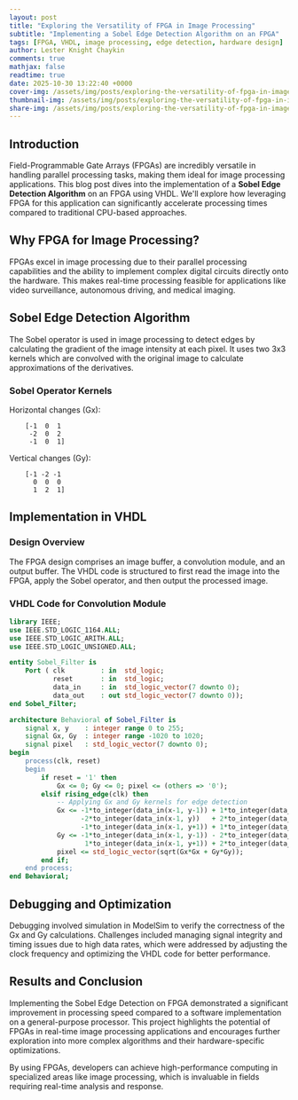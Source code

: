 ```yaml
---
layout: post
title: "Exploring the Versatility of FPGA in Image Processing"
subtitle: "Implementing a Sobel Edge Detection Algorithm on an FPGA"
tags: [FPGA, VHDL, image processing, edge detection, hardware design]
author: Lester Knight Chaykin
comments: true
mathjax: false
readtime: true
date: 2025-10-30 13:22:40 +0000
cover-img: /assets/img/posts/exploring-the-versatility-of-fpga-in-image-processing.jpg
thumbnail-img: /assets/img/posts/exploring-the-versatility-of-fpga-in-image-processing.jpg
share-img: /assets/img/posts/exploring-the-versatility-of-fpga-in-image-processing.jpg
---
```


## Introduction

Field-Programmable Gate Arrays (FPGAs) are incredibly versatile in handling parallel processing tasks, making them ideal for image processing applications. This blog post dives into the implementation of a **Sobel Edge Detection Algorithm** on an FPGA using VHDL. We'll explore how leveraging FPGA for this application can significantly accelerate processing times compared to traditional CPU-based approaches.

## Why FPGA for Image Processing?

FPGAs excel in image processing due to their parallel processing capabilities and the ability to implement complex digital circuits directly onto the hardware. This makes real-time processing feasible for applications like video surveillance, autonomous driving, and medical imaging.

## Sobel Edge Detection Algorithm

The Sobel operator is used in image processing to detect edges by calculating the gradient of the image intensity at each pixel. It uses two 3x3 kernels which are convolved with the original image to calculate approximations of the derivatives.

### Sobel Operator Kernels

Horizontal changes (Gx):
```
    [-1  0  1
     -2  0  2
     -1  0  1]
```

Vertical changes (Gy):
```
    [-1 -2 -1
      0  0  0
      1  2  1]
```

## Implementation in VHDL

### Design Overview

The FPGA design comprises an image buffer, a convolution module, and an output buffer. The VHDL code is structured to first read the image into the FPGA, apply the Sobel operator, and then output the processed image.

### VHDL Code for Convolution Module

```vhdl
library IEEE;
use IEEE.STD_LOGIC_1164.ALL;
use IEEE.STD_LOGIC_ARITH.ALL;
use IEEE.STD_LOGIC_UNSIGNED.ALL;

entity Sobel_Filter is
    Port ( clk         : in  std_logic;
           reset       : in  std_logic;
           data_in     : in  std_logic_vector(7 downto 0);
           data_out    : out std_logic_vector(7 downto 0));
end Sobel_Filter;

architecture Behavioral of Sobel_Filter is
    signal x, y    : integer range 0 to 255;
    signal Gx, Gy  : integer range -1020 to 1020;
    signal pixel   : std_logic_vector(7 downto 0);
begin
    process(clk, reset)
    begin
        if reset = '1' then
            Gx <= 0; Gy <= 0; pixel <= (others => '0');
        elsif rising_edge(clk) then
            -- Applying Gx and Gy kernels for edge detection
            Gx <= -1*to_integer(data_in(x-1, y-1)) + 1*to_integer(data_in(x+1, y-1)) +
                  -2*to_integer(data_in(x-1, y))   + 2*to_integer(data_in(x+1, y))   +
                  -1*to_integer(data_in(x-1, y+1)) + 1*to_integer(data_in(x+1, y+1));
            Gy <= -1*to_integer(data_in(x-1, y-1)) - 2*to_integer(data_in(x, y-1)) - 1*to_integer(data_in(x+1, y-1)) +
                   1*to_integer(data_in(x-1, y+1)) + 2*to_integer(data_in(x, y+1)) + 1*to_integer(data_in(x+1, y+1));
            pixel <= std_logic_vector(sqrt(Gx*Gx + Gy*Gy));
        end if;
    end process;
end Behavioral;
```

## Debugging and Optimization

Debugging involved simulation in ModelSim to verify the correctness of the Gx and Gy calculations. Challenges included managing signal integrity and timing issues due to high data rates, which were addressed by adjusting the clock frequency and optimizing the VHDL code for better performance.

## Results and Conclusion

Implementing the Sobel Edge Detection on FPGA demonstrated a significant improvement in processing speed compared to a software implementation on a general-purpose processor. This project highlights the potential of FPGAs in real-time image processing applications and encourages further exploration into more complex algorithms and their hardware-specific optimizations.

By using FPGAs, developers can achieve high-performance computing in specialized areas like image processing, which is invaluable in fields requiring real-time analysis and response.